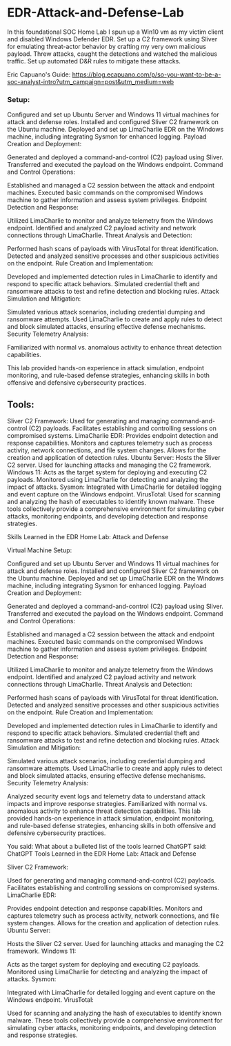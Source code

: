 # EDR-Attack-and-Defense-Lab

In this foundational SOC Home Lab I spun up a Win10 vm as my victim client and disabled Windows Defender EDR. Set up a C2 framework using Sliver for emulating threat-actor behavior by crafting my very own malicious payload. Threw attacks, caught the detections and watched the malicious traffic. Set up automated D&R rules to mitigate these attacks.

Eric Capuano's Guide: https://blog.ecapuano.com/p/so-you-want-to-be-a-soc-analyst-intro?utm_campaign=post&utm_medium=web

### Setup:

Configured and set up Ubuntu Server and Windows 11 virtual machines for attack and defense roles.
Installed and configured Sliver C2 framework on the Ubuntu machine.
Deployed and set up LimaCharlie EDR on the Windows machine, including integrating Sysmon for enhanced logging.
Payload Creation and Deployment:

Generated and deployed a command-and-control (C2) payload using Sliver.
Transferred and executed the payload on the Windows endpoint.
Command and Control Operations:

Established and managed a C2 session between the attack and endpoint machines.
Executed basic commands on the compromised Windows machine to gather information and assess system privileges.
Endpoint Detection and Response:

Utilized LimaCharlie to monitor and analyze telemetry from the Windows endpoint.
Identified and analyzed C2 payload activity and network connections through LimaCharlie.
Threat Analysis and Detection:

Performed hash scans of payloads with VirusTotal for threat identification.
Detected and analyzed sensitive processes and other suspicious activities on the endpoint.
Rule Creation and Implementation:

Developed and implemented detection rules in LimaCharlie to identify and respond to specific attack behaviors.
Simulated credential theft and ransomware attacks to test and refine detection and blocking rules.
Attack Simulation and Mitigation:

Simulated various attack scenarios, including credential dumping and ransomware attempts.
Used LimaCharlie to create and apply rules to detect and block simulated attacks, ensuring effective defense mechanisms.
Security Telemetry Analysis:


Familiarized with normal vs. anomalous activity to enhance threat detection capabilities.

This lab provided hands-on experience in attack simulation, endpoint monitoring, and rule-based defense strategies, enhancing skills in both offensive and defensive cybersecurity practices.


## Tools:

Sliver C2 Framework:
Used for generating and managing command-and-control (C2) payloads.
Facilitates establishing and controlling sessions on compromised systems.
LimaCharlie EDR:
Provides endpoint detection and response capabilities.
Monitors and captures telemetry such as process activity, network connections, and file system changes.
Allows for the creation and application of detection rules.
Ubuntu Server:
Hosts the Sliver C2 server.
Used for launching attacks and managing the C2 framework.
Windows 11:
Acts as the target system for deploying and executing C2 payloads.
Monitored using LimaCharlie for detecting and analyzing the impact of attacks.
Sysmon:
Integrated with LimaCharlie for detailed logging and event capture on the Windows endpoint.
VirusTotal:
Used for scanning and analyzing the hash of executables to identify known malware.
These tools collectively provide a comprehensive environment for simulating cyber attacks, monitoring endpoints, and developing detection and response strategies.

Skills Learned in the EDR Home Lab: Attack and Defense

Virtual Machine Setup:

Configured and set up Ubuntu Server and Windows 11 virtual machines for attack and defense roles.
Installed and configured Sliver C2 framework on the Ubuntu machine.
Deployed and set up LimaCharlie EDR on the Windows machine, including integrating Sysmon for enhanced logging.
Payload Creation and Deployment:

Generated and deployed a command-and-control (C2) payload using Sliver.
Transferred and executed the payload on the Windows endpoint.
Command and Control Operations:

Established and managed a C2 session between the attack and endpoint machines.
Executed basic commands on the compromised Windows machine to gather information and assess system privileges.
Endpoint Detection and Response:

Utilized LimaCharlie to monitor and analyze telemetry from the Windows endpoint.
Identified and analyzed C2 payload activity and network connections through LimaCharlie.
Threat Analysis and Detection:

Performed hash scans of payloads with VirusTotal for threat identification.
Detected and analyzed sensitive processes and other suspicious activities on the endpoint.
Rule Creation and Implementation:

Developed and implemented detection rules in LimaCharlie to identify and respond to specific attack behaviors.
Simulated credential theft and ransomware attacks to test and refine detection and blocking rules.
Attack Simulation and Mitigation:

Simulated various attack scenarios, including credential dumping and ransomware attempts.
Used LimaCharlie to create and apply rules to detect and block simulated attacks, ensuring effective defense mechanisms.
Security Telemetry Analysis:

Analyzed security event logs and telemetry data to understand attack impacts and improve response strategies.
Familiarized with normal vs. anomalous activity to enhance threat detection capabilities.
This lab provided hands-on experience in attack simulation, endpoint monitoring, and rule-based defense strategies, enhancing skills in both offensive and defensive cybersecurity practices.






You said:
What about a bulleted list of the tools learned
ChatGPT said:
ChatGPT
Tools Learned in the EDR Home Lab: Attack and Defense

Sliver C2 Framework:

Used for generating and managing command-and-control (C2) payloads.
Facilitates establishing and controlling sessions on compromised systems.
LimaCharlie EDR:

Provides endpoint detection and response capabilities.
Monitors and captures telemetry such as process activity, network connections, and file system changes.
Allows for the creation and application of detection rules.
Ubuntu Server:

Hosts the Sliver C2 server.
Used for launching attacks and managing the C2 framework.
Windows 11:

Acts as the target system for deploying and executing C2 payloads.
Monitored using LimaCharlie for detecting and analyzing the impact of attacks.
Sysmon:

Integrated with LimaCharlie for detailed logging and event capture on the Windows endpoint.
VirusTotal:

Used for scanning and analyzing the hash of executables to identify known malware.
These tools collectively provide a comprehensive environment for simulating cyber attacks, monitoring endpoints, and developing detection and response strategies.






















